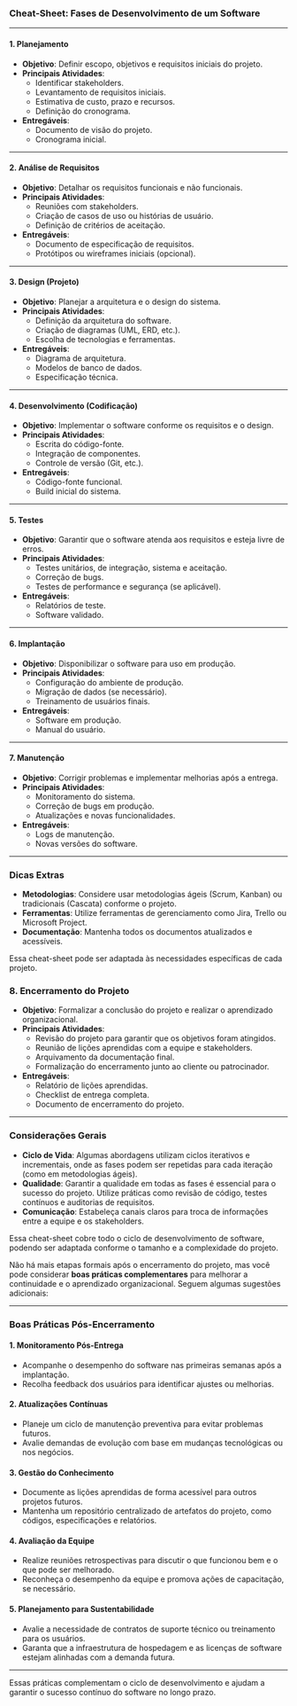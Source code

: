 ### **Cheat-Sheet: Fases de Desenvolvimento de um Software**

---

#### **1. Planejamento**
- **Objetivo**: Definir escopo, objetivos e requisitos iniciais do projeto.
- **Principais Atividades**:
  - Identificar stakeholders.
  - Levantamento de requisitos iniciais.
  - Estimativa de custo, prazo e recursos.
  - Definição do cronograma.
- **Entregáveis**:
  - Documento de visão do projeto.
  - Cronograma inicial.

---

#### **2. Análise de Requisitos**
- **Objetivo**: Detalhar os requisitos funcionais e não funcionais.
- **Principais Atividades**:
  - Reuniões com stakeholders.
  - Criação de casos de uso ou histórias de usuário.
  - Definição de critérios de aceitação.
- **Entregáveis**:
  - Documento de especificação de requisitos.
  - Protótipos ou wireframes iniciais (opcional).

---

#### **3. Design (Projeto)**
- **Objetivo**: Planejar a arquitetura e o design do sistema.
- **Principais Atividades**:
  - Definição da arquitetura do software.
  - Criação de diagramas (UML, ERD, etc.).
  - Escolha de tecnologias e ferramentas.
- **Entregáveis**:
  - Diagrama de arquitetura.
  - Modelos de banco de dados.
  - Especificação técnica.

---

#### **4. Desenvolvimento (Codificação)**
- **Objetivo**: Implementar o software conforme os requisitos e o design.
- **Principais Atividades**:
  - Escrita do código-fonte.
  - Integração de componentes.
  - Controle de versão (Git, etc.).
- **Entregáveis**:
  - Código-fonte funcional.
  - Build inicial do sistema.

---

#### **5. Testes**
- **Objetivo**: Garantir que o software atenda aos requisitos e esteja livre de erros.
- **Principais Atividades**:
  - Testes unitários, de integração, sistema e aceitação.
  - Correção de bugs.
  - Testes de performance e segurança (se aplicável).
- **Entregáveis**:
  - Relatórios de teste.
  - Software validado.

---

#### **6. Implantação**
- **Objetivo**: Disponibilizar o software para uso em produção.
- **Principais Atividades**:
  - Configuração do ambiente de produção.
  - Migração de dados (se necessário).
  - Treinamento de usuários finais.
- **Entregáveis**:
  - Software em produção.
  - Manual do usuário.

---

#### **7. Manutenção**
- **Objetivo**: Corrigir problemas e implementar melhorias após a entrega.
- **Principais Atividades**:
  - Monitoramento do sistema.
  - Correção de bugs em produção.
  - Atualizações e novas funcionalidades.
- **Entregáveis**:
  - Logs de manutenção.
  - Novas versões do software.

---

### **Dicas Extras**
- **Metodologias**: Considere usar metodologias ágeis (Scrum, Kanban) ou tradicionais (Cascata) conforme o projeto.
- **Ferramentas**: Utilize ferramentas de gerenciamento como Jira, Trello ou Microsoft Project.
- **Documentação**: Mantenha todos os documentos atualizados e acessíveis. 

Essa cheat-sheet pode ser adaptada às necessidades específicas de cada projeto.

### **8. Encerramento do Projeto**  
- **Objetivo**: Formalizar a conclusão do projeto e realizar o aprendizado organizacional.  
- **Principais Atividades**:  
  - Revisão do projeto para garantir que os objetivos foram atingidos.  
  - Reunião de lições aprendidas com a equipe e stakeholders.  
  - Arquivamento da documentação final.  
  - Formalização do encerramento junto ao cliente ou patrocinador.  
- **Entregáveis**:  
  - Relatório de lições aprendidas.  
  - Checklist de entrega completa.  
  - Documento de encerramento do projeto.  

---

### **Considerações Gerais**  
- **Ciclo de Vida**: Algumas abordagens utilizam ciclos iterativos e incrementais, onde as fases podem ser repetidas para cada iteração (como em metodologias ágeis).  
- **Qualidade**: Garantir a qualidade em todas as fases é essencial para o sucesso do projeto. Utilize práticas como revisão de código, testes contínuos e auditorias de requisitos.  
- **Comunicação**: Estabeleça canais claros para troca de informações entre a equipe e os stakeholders.  

Essa cheat-sheet cobre todo o ciclo de desenvolvimento de software, podendo ser adaptada conforme o tamanho e a complexidade do projeto.

Não há mais etapas formais após o encerramento do projeto, mas você pode considerar **boas práticas complementares** para melhorar a continuidade e o aprendizado organizacional. Seguem algumas sugestões adicionais:  

---

### **Boas Práticas Pós-Encerramento**  

#### **1. Monitoramento Pós-Entrega**
- Acompanhe o desempenho do software nas primeiras semanas após a implantação.  
- Recolha feedback dos usuários para identificar ajustes ou melhorias.  

#### **2. Atualizações Contínuas**
- Planeje um ciclo de manutenção preventiva para evitar problemas futuros.  
- Avalie demandas de evolução com base em mudanças tecnológicas ou nos negócios.  

#### **3. Gestão do Conhecimento**
- Documente as lições aprendidas de forma acessível para outros projetos futuros.  
- Mantenha um repositório centralizado de artefatos do projeto, como códigos, especificações e relatórios.  

#### **4. Avaliação da Equipe**
- Realize reuniões retrospectivas para discutir o que funcionou bem e o que pode ser melhorado.  
- Reconheça o desempenho da equipe e promova ações de capacitação, se necessário.  

#### **5. Planejamento para Sustentabilidade**
- Avalie a necessidade de contratos de suporte técnico ou treinamento para os usuários.  
- Garanta que a infraestrutura de hospedagem e as licenças de software estejam alinhadas com a demanda futura.  

---

Essas práticas complementam o ciclo de desenvolvimento e ajudam a garantir o sucesso contínuo do software no longo prazo.

